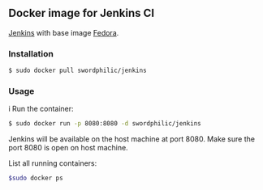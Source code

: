 ## Docker image for Jenkins CI

[Jenkins](http://jenkins-ci.org/) with base image [Fedora](https://hub.docker.com/_/fedora/).

### Installation

```sh
$ sudo docker pull swordphilic/jenkins
```

### Usage
i
Run the container:

```sh
$ sudo docker run -p 8080:8080 -d swordphilic/jenkins
```

Jenkins will be available on the host machine at port 8080.
Make sure the port 8080 is open on host machine.

List all running containers:

```sh
$sudo docker ps
```
